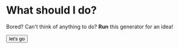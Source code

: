 # What should I do?
Bored?
Can't think of anything to do?
**Run** this generator for an idea!

<html>

<button onclick="myTask()">let's go</button>

<script>
function myTask() {
  var fs = require("fs");
  //var text = fs.readFileSync("./whattodo.txt").toString('utf-8');;
  //var textByLine = text.split("\n")
  alert("working");
}
</script>
    
</html>
  
